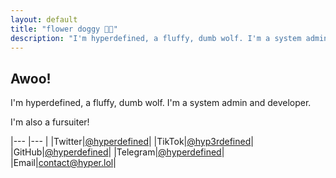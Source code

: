 ```yaml
---
layout: default
title: "flower doggy 🌺🐾"
description: "I'm hyperdefined, a fluffy, dumb wolf. I'm a system admin and developer."
---
```

## Awoo!
I'm hyperdefined, a fluffy, dumb wolf. I'm a system admin and developer.

I'm also a fursuiter!

|--- |--- |
|Twitter|[@hyperdefined](https://twitter.com/hyperdefined)|
|TikTok|[@hyp3rdefined](https://tiktok.com/@hyp3rdefined)|
|GitHub|[@hyperdefined](https://github.com/hyperdefined)|
|Telegram|[@hyperdefined](https://t.me/hyperdefined)|
|Email|[contact@hyper.lol](mailto:contact@hyper.lol)|